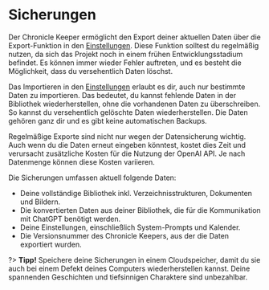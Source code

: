 # Sicherungen

Der Chronicle Keeper ermöglicht den Export deiner aktuellen Daten über die Export-Funktion in den
[Einstellungen](settings). Diese Funktion solltest du regelmäßig nutzen, da sich das Projekt noch
in einem frühen Entwicklungsstadium befindet. Es können immer wieder Fehler auftreten, und es besteht
die Möglichkeit, dass du versehentlich Daten löschst.

Das Importieren in den [Einstellungen](settings) erlaubt es dir, auch nur bestimmte Daten zu importieren.
Das bedeutet, du kannst fehlende Daten in der Bibliothek wiederherstellen, ohne die vorhandenen Daten zu
überschreiben. So kannst du versehentlich gelöschte Daten wiederherstellen. Die Daten gehören ganz dir und
es gibt keine automatischen Backups.

Regelmäßige Exporte sind nicht nur wegen der Datensicherung wichtig. Auch wenn du die Daten erneut eingeben
könntest, kostet dies Zeit und verursacht zusätzliche Kosten für die Nutzung der OpenAI API. Je nach
Datenmenge können diese Kosten variieren.

Die Sicherungen umfassen aktuell folgende Daten:

- Deine vollständige Bibliothek inkl. Verzeichnisstrukturen, Dokumenten und Bildern.
- Die konvertierten Daten aus deiner Bibliothek, die für die Kommunikation mit ChatGPT benötigt werden.
- Deine Einstellungen, einschließlich System-Prompts und Kalender.
- Die Versionsnummer des Chronicle Keepers, aus der die Daten exportiert wurden.

?> **Tipp!** Speichere deine Sicherungen in einem Cloudspeicher, damit du sie auch bei einem Defekt deines Computers
wiederherstellen kannst. Deine spannenden Geschichten und tiefsinnigen Charaktere sind unbezahlbar.
